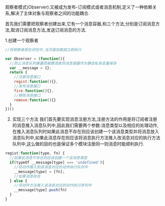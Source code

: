 ###
观察者模式(Observer):又被成为发布-订阅模式或者消息机制,定义了一种依赖关系,解决了主体对象与观察者之间的功能耦合.

  首先我们需要把观察者创建出来,它有一个消息容器,和三个方法,分别是订阅消息方法,取消订阅消息方法,发送订阅消息的方法.

1.创建一个观察者
```js
//将观察者放在闭包中,当页面加载就立即执行

var Observer = (function(){
  //防止消息队列暴露而被篡改故将消息容器作为静态私有变量保存
  var __message = {};
  return {
    //注册消息接口
    regist:function(){},
    //发布消息接口
    fire:function(){},
    //移除消息接口
    remove:function(){}
  }
})()
```
2. 实现三个方法
  我们首先要实现消息注册方法,注册方法的作用是将订阅者注册的消息推入消息队列中,因此我们需要两个参数:消息类型以及相应的处理动作,在推入消息队列时如果此消息不存在则应该创建一个该消息类型并将消息放入消息队列中,如果此消息存在则应该将消息执行方法推入改消息对应的执行方法队列中,这么做的目的也是保证多个模块注册同一则消息时能顺利执行.

  ```js
  regist:function(type, fn) {
    //如果此消息不存在则应该创建一个该消息类型
    if(typeOf __message[type] === 'undefined'){
      //将动作推入到该消息对应的动作执行队列中
      __message[type] = [fn];
      //如果消息存在
    } else {
      //将动作方法推入该消息对应的动作执行序列中
      __message[type].push(fn)
    }
  }
  ```

